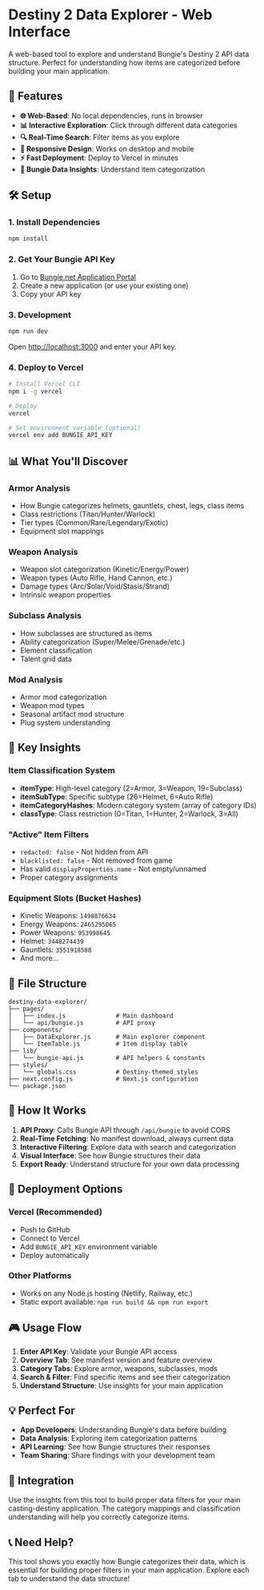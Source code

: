 # Destiny 2 Data Explorer - Web Interface

A web-based tool to explore and understand Bungie's Destiny 2 API data structure. Perfect for understanding how items are categorized before building your main application.

## 🚀 Features

- **🌐 Web-Based**: No local dependencies, runs in browser
- **📊 Interactive Exploration**: Click through different data categories
- **🔍 Real-Time Search**: Filter items as you explore
- **📱 Responsive Design**: Works on desktop and mobile
- **⚡ Fast Deployment**: Deploy to Vercel in minutes
- **🎯 Bungie Data Insights**: Understand item categorization

## 🛠️ Setup

### 1. Install Dependencies
```bash
npm install
```

### 2. Get Your Bungie API Key
1. Go to [Bungie.net Application Portal](https://www.bungie.net/en/Application)
2. Create a new application (or use your existing one)
3. Copy your API key

### 3. Development
```bash
npm run dev
```
Open [http://localhost:3000](http://localhost:3000) and enter your API key.

### 4. Deploy to Vercel
```bash
# Install Vercel CLI
npm i -g vercel

# Deploy
vercel

# Set environment variable (optional)
vercel env add BUNGIE_API_KEY
```

## 📊 What You'll Discover

### Armor Analysis
- How Bungie categorizes helmets, gauntlets, chest, legs, class items
- Class restrictions (Titan/Hunter/Warlock)
- Tier types (Common/Rare/Legendary/Exotic)
- Equipment slot mappings

### Weapon Analysis  
- Weapon slot categorization (Kinetic/Energy/Power)
- Weapon types (Auto Rifle, Hand Cannon, etc.)
- Damage types (Arc/Solar/Void/Stasis/Strand)
- Intrinsic weapon properties

### Subclass Analysis
- How subclasses are structured as items
- Ability categorization (Super/Melee/Grenade/etc.)
- Element classification
- Talent grid data

### Mod Analysis
- Armor mod categorization
- Weapon mod types
- Seasonal artifact mod structure
- Plug system understanding

## 🎯 Key Insights

### Item Classification System
- **itemType**: High-level category (2=Armor, 3=Weapon, 19=Subclass)
- **itemSubType**: Specific subtype (26=Helmet, 6=Auto Rifle)
- **itemCategoryHashes**: Modern category system (array of category IDs)
- **classType**: Class restriction (0=Titan, 1=Hunter, 2=Warlock, 3=All)

### "Active" Item Filters
- `redacted: false` - Not hidden from API
- `blacklisted: false` - Not removed from game  
- Has valid `displayProperties.name` - Not empty/unnamed
- Proper category assignments

### Equipment Slots (Bucket Hashes)
- Kinetic Weapons: `1498876634`
- Energy Weapons: `2465295065`
- Power Weapons: `953998645`
- Helmet: `3448274439`
- Gauntlets: `3551918588`
- And more...

## 📁 File Structure
```
destiny-data-explorer/
├── pages/
│   ├── index.js              # Main dashboard
│   └── api/bungie.js         # API proxy
├── components/
│   ├── DataExplorer.js       # Main explorer component
│   └── ItemTable.js          # Item display table
├── lib/
│   └── bungie-api.js         # API helpers & constants
├── styles/
│   └── globals.css           # Destiny-themed styles
├── next.config.js            # Next.js configuration
└── package.json
```

## 🔧 How It Works

1. **API Proxy**: Calls Bungie API through `/api/bungie` to avoid CORS
2. **Real-Time Fetching**: No manifest download, always current data
3. **Interactive Filtering**: Explore data with search and categorization
4. **Visual Interface**: See how Bungie structures their data
5. **Export Ready**: Understand structure for your own data processing

## 🚀 Deployment Options

### Vercel (Recommended)
- Push to GitHub
- Connect to Vercel
- Add `BUNGIE_API_KEY` environment variable
- Deploy automatically

### Other Platforms
- Works on any Node.js hosting (Netlify, Railway, etc.)
- Static export available: `npm run build && npm run export`

## 🎮 Usage Flow

1. **Enter API Key**: Validate your Bungie API access
2. **Overview Tab**: See manifest version and feature overview
3. **Category Tabs**: Explore armor, weapons, subclasses, mods
4. **Search & Filter**: Find specific items and see their categorization
5. **Understand Structure**: Use insights for your main application

## 💡 Perfect For

- **App Developers**: Understanding Bungie's data before building
- **Data Analysis**: Exploring item categorization patterns
- **API Learning**: See how Bungie structures their responses
- **Team Sharing**: Share findings with your development team

## 🔗 Integration

Use the insights from this tool to build proper data filters for your main casting-destiny application. The category mappings and classification understanding will help you correctly categorize items.

## 📞 Need Help?

This tool shows you exactly how Bungie categorizes their data, which is essential for building proper filters in your main application. Explore each tab to understand the data structure!